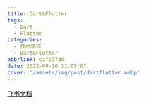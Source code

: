 ```yaml
---
title: Dart&Flutter
tags:
  - Dart
  - Flutter
categories:
  - 技术学习
  - Dart&Flutter
abbrlink: c1fb37dd
date: 2022-09-16 21:03:07
cover: '/assets/img/post/dartflutter.webp'
---
```


[飞书文档](https://sizhutech.feishu.cn/docs/doccn390mMjzNPTJ4k2czLpid7e)
